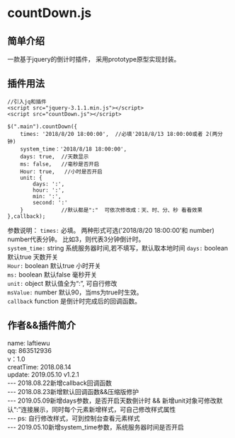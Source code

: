 # countDown.js #

## 简单介绍 ##
一款基于jquery的倒计时插件，
采用prototype原型实现封装。
## 插件用法 ##
	//引入jq和插件
	<script src="jquery-3.1.1.min.js"></script>
	<script src="countDown.js"></script>

    $(".main").countDown({
		times: '2018/8/20 18:00:00',  //必填'2018/8/13 18:00:00或者 2(两分钟) 
		system_time：'2018/8/18 18:00:00',
		days: true,  //天数显示
		ms: false,   //毫秒是否开启
		Hour: true,   //小时是否开启
		unit: {
			days: ':',
			hour: ':',
			min: ':',
			second: ':'
		}            //默认都是":"  可依次修改成：天、时、分、秒 看看效果
	},callback);
参数说明：
	``times:`` 必填。 两种形式可选('2018/8/20 18:00:00'和 number) number代表分钟。 比如3，则代表3分钟倒计时。<br>
	``system_time:`` string 系统服务器时间,若不填写，默认取本地时间
	``days:`` boolean 默认true  天数开关<br/>
	``Hour:`` boolean 默认true  小时开关<br/>
	``ms:`` boolean  默认false  毫秒开关<br/>
	``unit:`` object 默认值全为“:”, 可自行修改<br/>
	``msValue:`` number  默认90，当ms为true时生效。<br/>
	``callback``  function  是倒计时完成后的回调函数。

## 作者&&插件简介 ##
name: laftiewu <br/>
qq: 863512936 <br/>
v：1.0 <br/>
creatTime: 2018.08.14 <br/>
update: 2019.05.10  v1.2.1<br/>
--- 2018.08.22新增callback回调函数<br/>
--- 2018.08.23新增默认回调函数&&压缩版修护<br/>
--- 2019.05.09新增days参数，是否开启天数倒计时 && 新增unit对象可修改默认“:”连接展示，同时每个元素新增样式，可自己修改样式属性<br/>
--- ps: 自行修改样式，可到控制台查看元素样式<br/>
--- 2019.05.10新增system_time参数，系统服务器时间是否开启
   
